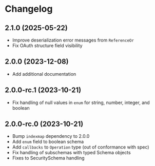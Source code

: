 # Changelog

## 2.1.0 (2025-05-22)

- Improve deserialization error messages from `ReferenceOr`
- Fix OAuth structure field visibility

## 2.0.0 (2023-12-08)

- Add additional documentation

## 2.0.0-rc.1 (2023-10-21)

- Fix handling of null values in `enum` for string, number, integer, and boolean

## 2.0.0-rc.0 (2023-10-21)

- Bump `indexmap` dependency to 2.0.0
- Add `enum` field to boolean schema
- Add `callbacks` to `Operation` type (out of conformance with spec)
- Fix handling of subschemas with typed Schema objects
- Fixes to SecuritySchema handling
